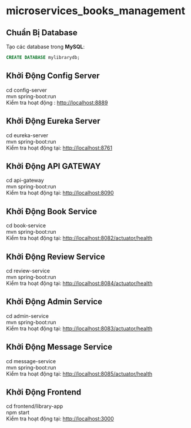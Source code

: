 # microservices_books_management
## Chuẩn Bị Database
Tạo các database trong **MySQL**:

```sql
CREATE DATABASE mylibrarydb;
``` 
## Khởi Động Config Server  
cd config-server  
mvn spring-boot:run  
Kiểm tra hoạt động : [http://localhost:8889](http://localhost:8889)

## Khởi Động Eureka Server  
cd eureka-server  
mvn spring-boot:run  
Kiểm tra hoạt động tại: [http://localhost:8761](http://localhost:8761)

## Khởi Động API GATEWAY
cd api-gateway  
mvn spring-boot:run  
Kiểm tra hoạt động tại: [http://localhost:8090](http://localhost:8090)

## Khởi Động Book Service  
cd book-service  
mvn spring-boot:run  
Kiểm tra hoạt động tại: [http://localhost:8082/actuator/health](http://localhost:8082/actuator/health)

## Khởi Động Review Service  
cd review-service  
mvn spring-boot:run  
Kiểm tra hoạt động tại: [http://localhost:8084/actuator/health](http://localhost:8084/actuator/health)

## Khởi Động Admin Service  
cd admin-service  
mvn spring-boot:run  
Kiểm tra hoạt động tại: [http://localhost:8083/actuator/health](http://localhost:8083/actuator/health)

## Khởi Động Message Service  
cd message-service  
mvn spring-boot:run  
Kiểm tra hoạt động tại: [http://localhost:8085/actuator/health](http://localhost:8085/actuator/health)

## Khởi Động Frontend  
cd frontend/library-app  
npm start  
Kiểm tra hoạt động tại: [http://localhost:3000](http://localhost:3000)